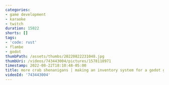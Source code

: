 ```yaml
---
categories:
- game development
- karaoke
- twitch
duration: 15022
shorts: []
tags:
- 'code: rust'
- flambe
- godot
thumbPath: /assets/thumbs/20220822231048.jpg
thumbUri: /videos/743443004/pictures/1578118971
timestamp: 2022-08-22T18:10:48-05:00
title: more crab shenanigans | making an inventory system for a godot game in rust
videoId: '743443004'
---
```

